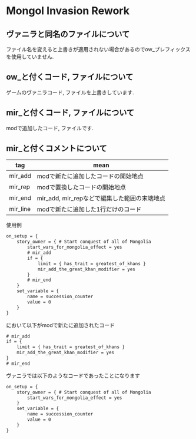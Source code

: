 ﻿# Mongol Invasion Rework

## ヴァニラと同名のファイルについて
ファイル名を変えると上書きが適用されない場合があるのでow_プレフィックスを使用していません.

## ow_と付くコード, ファイルについて
ゲームのヴァニラコード, ファイルを上書きしています.

## mir_と付くコード, ファイルについて
modで追加したコード, ファイルです.

## mir_と付くコメントについて
| tag | mean |
| --- | --- |
| mir_add | modで新たに追加したコードの開始地点 |
| mir_rep | modで置換したコードの開始地点 |
| mir_end | mir_add, mir_repなどで編集した範囲の末端地点 |
| mir_line| modで新たに追加した1行だけのコード |

使用例
```txt
on_setup = {
    story_owner = { # Start conquest of all of Mongolia
        start_wars_for_mongolia_effect = yes
        # mir_add
        if = {
            limit = { has_trait = greatest_of_khans }
            mir_add_the_great_khan_modifier = yes
        }
        # mir_end
    }
    set_variable = {
        name = succession_counter
        value = 0
    }
}
```
において以下がmodで新たに追加されたコード
```txt
# mir_add
if = {
    limit = { has_trait = greatest_of_khans }
    mir_add_the_great_khan_modifier = yes
}
# mir_end
```
ヴァニラでは以下のようなコードであったことになります
```txt
on_setup = {
    story_owner = { # Start conquest of all of Mongolia
        start_wars_for_mongolia_effect = yes
    }
    set_variable = {
        name = succession_counter
        value = 0
    }
}
```